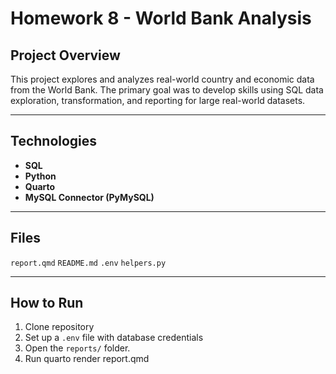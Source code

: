# Homework 8 - World Bank Analysis

##  Project Overview

This project explores and analyzes real-world country and economic data from the World Bank. The primary goal was to develop skills using SQL data exploration, transformation, and reporting for large real-world datasets.

---

##  Technologies

- **SQL**
- **Python** 
- **Quarto** 
- **MySQL Connector (PyMySQL)** 

---

##  Files

`report.qmd` 
`README.md` 
`.env` 
`helpers.py`


---

##  How to Run

1. Clone repository
2. Set up a `.env` file with database credentials
3. Open the `reports/` folder.
4. Run quarto render report.qmd


